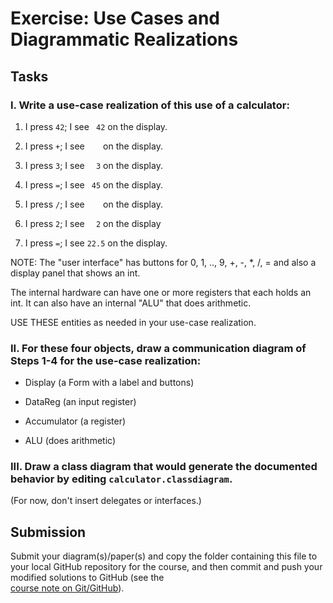 # Exercise: Use Cases and Diagrammatic Realizations

## Tasks

### I. Write a use-case realization of this use of a calculator:

1. I press `42`;  I see  ` 42`  on the display.

2. I press `+`;   I see  `   `  on the display.

3. I press `3`;   I see  `  3`  on the display.

4. I press `=`;   I see  ` 45`  on the display.

5. I press `/`;   I see  `   `  on the display.

6. I press `2`;   I see  `  2`  on the display

7. I press `=`;   I see  `22.5`  on the display.

NOTE: The "user interface" has buttons for 0, 1, .., 9, +, -, *, /, =
and also a display panel that shows an int.

The internal hardware can have one or more registers that each holds an int.
It can also have an internal "ALU" that does arithmetic.

USE THESE entities as needed in your use-case realization.

### II. For these four objects, draw a communication diagram of Steps 1-4 for the use-case realization:

* Display (a Form with a label and buttons)

* DataReg  (an input register)

* Accumulator (a register)

* ALU (does arithmetic)

### III. Draw a class diagram that would generate the documented behavior by editing `calculator.classdiagram`.

(For now, don't insert delegates or interfaces.)

## Submission

Submit your diagram(s)/paper(s) and copy the folder containing this file to your 
local GitHub repository for the course, and then commit and push your modified
solutions to GitHub
(see the  
[course note on Git/GitHub](http://softwarearch.santoslab.org/01-tooling/index.html#git-github)).

